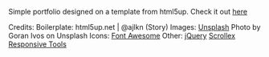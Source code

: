 Simple portfolio designed on a template from html5up. Check it out [here](https://BenjaminEchelmeier@github.io)

Credits:
	Boilerplate:
		html5up.net | @ajlkn (Story)
	Images:
		[Unsplash](unsplash.com)
			Photo by Goran Ivos on Unsplash
	Icons:
		[Font Awesome](fontawesome.io)
	Other:
		[jQuery](jquery.com)
		[Scrollex](github.com/ajlkn/jquery.scrollex)
		[Responsive Tools](github.com/ajlkn/responsive-tools)
